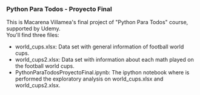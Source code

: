 ### **Python Para Todos - Proyecto Final**  

This is Macarena Villamea's final project of "Python Para Todos" course, supported by Udemy.  
You'll find three files:  

*  world_cups.xlsx: Data set with general information of football world cups. 
*  world_cups2.xlsx: Data set with information about each math played on the football world cups.
*  PythonParaTodosProyectoFinal.ipynb: The ipython notebook where is performed the exploratory analysis on world_cups.xlsx and world_cups2.xlsx.  





